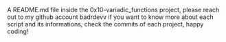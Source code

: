 A README.md file inside the 0x10-variadic_functions project, please reach out to my github account badrdevv if you want to know more about each script and its informations, check the commits of each project, happy coding!
